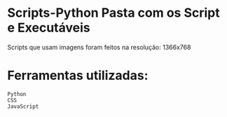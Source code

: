 # Scripts-Python Pasta com os Script e Executáveis

Scripts que usam imagens foram feitos na resolução: 1366x768

# Ferramentas utilizadas:
    Python
    CSS
    JavaScript

